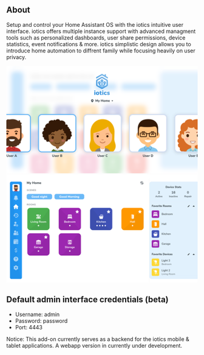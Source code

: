 ## About

Setup and control your Home Assistant OS with the iotics intuitive user interface. iotics offers multiple instance support with advanced managment tools such as personalized dashboards, user share permissions, device statistics, event notifications & more. iotics simplistic design allows you to introduce home automation to diffrent family while focusing heavily on user privacy.

![iotics dashboard](https://github.com/iotics-live/iotics-Controller/blob/master/iotics/Images/screenshot-003.png?raw=true)
![iotics user selection](https://github.com/iotics-live/iotics-Controller/blob/master/iotics/Images/screenshot-001.png?raw=true)

## Default admin interface credentials (beta)
- Username: admin
- Password: password
- Port: 4443

Notice: This add-on currently serves as a backend for the iotics mobile & tablet applications. A webapp version in currently under development.

